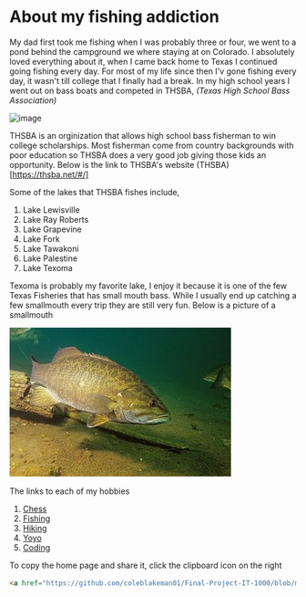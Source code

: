 # About my fishing addiction

My dad first took me fishing when I was probably three or four, we went to a pond behind the campground we where staying at on Colorado. I absolutely loved everything about it, when I came back home to Texas I continued going fishing every day. For most of my life since then I'v gone fishing every day, it wasn't till college that I finally had a break. In my high school years I went out on bass boats and competed in THSBA, _(Texas High School Bass Association)_

![image](https://user-images.githubusercontent.com/65063251/119292621-608ba900-bc16-11eb-8cf1-bcfea61f68e8.png)

THSBA is an orginization that allows high school bass fisherman to win college scholarships. Most fisherman come from country backgrounds with poor education so THSBA does a very good job giving those kids an opportunity. Below is the link to THSBA's website
(THSBA)[https://thsba.net/#/]

Some of the lakes that THSBA fishes include,

1. Lake Lewisville
2. Lake Ray Roberts
3. Lake Grapevine
4. Lake Fork
5. Lake Tawakoni
6. Lake Palestine
7. Lake Texoma

Texoma is probably my favorite lake, I enjoy it because it is one of the few Texas Fisheries that has small mouth bass. While I usually end up catching a few smallmouth every trip they are still very fun. Below is a picture of a smallmouth

![FishingPhoto](/images/Smallmouth-Bass-Micropterus-dolomi-EEFSS-2153_zps87923557.jpg)

The links to each of my hobbies
1. [Chess](https://github.com/coleblakeman01/Final-Project-IT-1000/blob/main/Chess)
2. [Fishing](https://github.com/coleblakeman01/Final-Project-IT-1000/blob/main/fishing.md)
3. [Hiking](https://github.com/coleblakeman01/Final-Project-IT-1000/blob/main/hiking.md)
4. [Yoyo](https://github.com/coleblakeman01/Final-Project-IT-1000/blob/main/yoyo.md)
5. [Coding](https://github.com/coleblakeman01/Final-Project-IT-1000/blob/main/coding.md)

To copy the home page and share it, click the clipboard icon on the right

```html
<a href="https://github.com/coleblakeman01/Final-Project-IT-1000/blob/main/README.md">Home Page</a>
```
